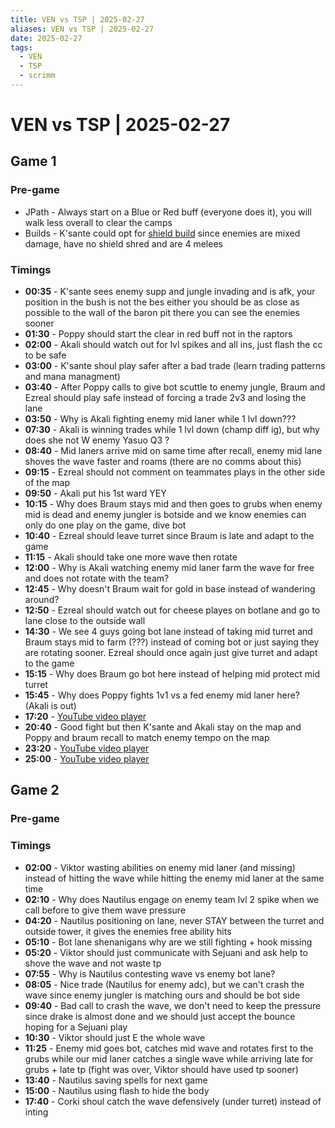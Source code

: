 ```yaml
---
title: VEN vs TSP | 2025-02-27
aliases: VEN vs TSP | 2025-02-27
date: 2025-02-27
tags:
  - VEN
  - TSP
  - scrimm
---
```


# VEN vs TSP | 2025-02-27

## Game 1

### Pre-game

- JPath - Always start on a Blue or Red buff (everyone does it), you will walk less overall to clear the camps
- Builds - K'sante could opt for [shield build](https://www.youtube.com/watch?v=AL_wOzwv8Jo) since enemies are mixed damage, have no shield shred and are 4 melees

### Timings

- **00:35** - K'sante sees enemy supp and jungle invading and is afk, your position in the bush is not the bes either you should be as close as possible to the wall of the baron pit there you can see the enemies sooner
- **01:30** - Poppy should start the clear in red buff not in the raptors
- **02:00** - Akali should watch out for lvl spikes and all ins, just flash the cc to be safe
- **03:00** - K'sante shoul play safer after a bad trade (learn trading patterns and mana managment)
- **03:40** - After Poppy calls to give bot scuttle to enemy jungle, Braum and Ezreal should play safe instead of forcing a trade 2v3 and losing the lane
- **03:50** - Why is Akali fighting enemy mid laner while 1 lvl down???
- **07:30** - Akali is winning trades while 1 lvl down (champ diff ig), but why does she not W enemy Yasuo Q3 ?
- **08:40** - Mid laners arrive mid on same time after recall, enemy mid lane shoves the wave faster and roams (there are no comms about this)
- **09:15** - Ezreal should not comment on teammates plays in the other side of the map
- **09:50** - Akali put his 1st ward YEY
- **10:15** - Why does Braum stays mid and then goes to grubs when enemy mid is dead and enemy jungler is botside and we know enemies can only do one play on the game, dive bot
- **10:40** - Ezreal should leave turret since Braum is late and adapt to the game
- **11:15** - Akali should take one more wave then rotate
- **12:00** - Why is Akali watching enemy mid laner farm the wave for free and does not rotate with the team?
- **12:45** - Why doesn't Braum wait for gold in base instead of wandering around?
- **12:50** - Ezreal should watch out for cheese playes on botlane and go to lane close to the outside wall
- **14:30** - We see 4 guys going bot lane instead of taking mid turret and Braum stays mid to farm (???) instead of coming bot or just saying they are rotating sooner. Ezreal should once again just give turret and adapt to the game
- **15:15** - Why does Braum go bot here instead of helping mid protect mid turret
- **15:45** - Why does Poppy fights 1v1 vs a fed enemy mid laner here? (Akali is out)
- **17:20** - [YouTube video player](https://www.youtube.com/embed/HecdUA3-vWM?si=IvqHZyvGNBU0CvrA)
- **20:40** - Good fight but then K'sante and Akali stay on the map and Poppy and braum recall to match enemy tempo on the map
- **23:20** - [YouTube video player](https://www.youtube.com/embed/dR10HsdmjXs?si=2NQdluu4HkNtZ2V-)
- **25:00** - [YouTube video player](https://www.youtube.com/embed/ZntW4g8CXy8?si=feYYD6pCLGentAoU)

## Game 2

### Pre-game

### Timings

- **02:00** - Viktor wasting abilities on enemy mid laner (and missing) instead of hitting the wave while hitting the enemy mid laner at the same time
- **02:10** - Why does Nautilus engage on enemy team lvl 2 spike when we call before to give them wave pressure
- **04:20** - Nautilus positioning on lane, never STAY between the turret and outside tower, it gives the enemies free ability hits
- **05:10** - Bot lane shenanigans why are we still fighting + hook missing
- **05:20** - Viktor should just communicate with Sejuani and ask help to shove the wave and not waste tp
- **07:55** - Why is Nautilus contesting wave vs enemy bot lane?
- **08:05** - Nice trade (Nautilus for enemy adc), but we can't crash the wave since enemy jungler is matching ours and should be bot side
- **09:40** - Bad call to crash the wave, we don't need to keep the pressure since drake is almost done and we should just accept the bounce hoping for a Sejuani play
- **10:30** - Viktor should just E the whole wave
- **11:25** - Enemy mid goes bot, catches mid wave and rotates first to the grubs while our mid laner catches a single wave while arriving late for grubs + late tp (fight was over, Viktor should have used tp sooner)
- **13:40** - Nautilus saving spells for next game
- **15:00** - Nautilus using flash to hide the body
- **17:40** - Corki shoul catch the wave defensively (under turret) instead of inting
